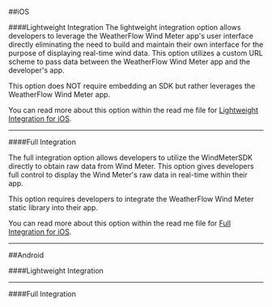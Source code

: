 ##iOS

####Lightweight Integration
The lightweight integration option allows developers to leverage the WeatherFlow Wind Meter app's user interface directly eliminating the need to build and maintain their own interface for the purpose of displaying real-time wind data.  This option utilizes a custom URL scheme to pass data between the WeatherFlow Wind Meter app and the developer's app.

This option does NOT require embedding an SDK but rather leverages the WeatherFlow Wind Meter app.

You can read more about this option within the read me file for [Lightweight Integration for iOS].

---
####Full Integration

The full integration option allows developers to utilize the WindMeterSDK directly to obtain raw data from Wind Meter.  This option gives developers full control to display the Wind Meter's raw data in real-time within their app.  

This option requires developers to integrate the WeatherFlow Wind Meter static library into their app.

You can read more about this option within the read me file for [Full Integration for iOS].

---

##Android

####Lightweight Integration

---
####Full Integration

[Lightweight Integration for iOS]:https://github.com/WeatherFlow/WindMeterSDK/tree/master/iOS
[Full Integration for iOS]:https://github.com/WeatherFlow/WindMeterSDK/tree/master/iOS
